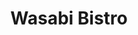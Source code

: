 ---
layout: place
title: Wasabi Bistro
permalink: /california/livermore/wasabi-bistro.html
stateAbbr: CA
stateName: California
cityName: Livermore
seo:
  type: restaurant
  links: null
place_id: ChIJ9aJKiiHnj4ARd_b2Hxx1vSs
photos:
  - name: >-
      places/ChIJ9aJKiiHnj4ARd_b2Hxx1vSs/photos/AeeoHcJ8efOflTxwes-Wdn1LwC2S2mu74o1AfJeL2st3X9LShkATfAf_8YrS7Wwk0W2jYhD038eUwgemnzcjszZE1fmgQYQEJmcLDq3Wz4uSOiKEg0GaIiTn0wFh_wr0QAIbnIcD5Xs_l-eUnLCtE4U60OIHLVeUmvH1Lb1uWoc1G0xbqMdw99Psdd35U2Uk8FDVoOjhJeyPauYSMvZan6INXBGnwIKcdLYX19CYZ8lvya1ijyu3VVfJKWeFgLCt1q9RgSVEYoAEcSywGvTWUsImDu7AQCuCuHUx_EUC2YcdWggC412c3700Ob6ETUtwXhw53Dw1osX2WQk0Z4q8Yu-mY-hjojwSg7-SbMdLvUSASkAwZEL0BbY0mjtTggDg-H-6ZXqDksUf6jCb-OQMRATSObxcG25Vlow-Lux_oDVCyhHQDPFu
    widthPx: 4000
    heightPx: 3000
    authorAttributions:
      - displayName: Kathleen Chen
        uri: https://maps.google.com/maps/contrib/106252575500768103982
        photoUri: >-
          https://lh3.googleusercontent.com/a-/ALV-UjVlpNP5Nh1CpxQ75RhDuMvBaMmJ2qs-glQCDGYjuHSwMuTg2QAL_w=s100-p-k-no-mo
    flagContentUri: >-
      https://www.google.com/local/imagery/report/?cb_client=maps_api_places.places_api&image_key=!1e10!2sCIHM0ogKEICAgICR_de2tgE&hl=en-US
    googleMapsUri: >-
      https://www.google.com/maps/place//data=!3m4!1e2!3m2!1sCIHM0ogKEICAgICR_de2tgE!2e10!4m2!3m1!1s0x808fe7218a4aa2f5:0x2bbd751c1ff6f677
  - name: >-
      places/ChIJ9aJKiiHnj4ARd_b2Hxx1vSs/photos/AeeoHcJNSPbBGGgwik2yOU0QExVd17TOSkJSAl1YhKZvzClDJaRwGeKBDty8zFpTucEftmTiUzoJE1lDinwqnRdsCJWYPkbXXlT6cAoWVo6H-CHiapJ2sb7p_2583JkB3HW_J_4jBd_f4FrwTgjNISi-WeoqN0ksncs0hzlDb_9WZfsdB4wot1NIe0ChCrA1tomVZcLwRpmZ_jJ9w0nr7JWmwqceBACOeES05s_cjEK24MW-e1rBoIaDCieNosBPezqNfwEY8QVILHUeD_TOUSAHw8oY544twtniu4MQXFdEyDLJPGALnCK9HUz-HykHVDYoOdeJOskXMT7FSMvWVeRCWlyGAKuQeO-aUqX8xcHVRSdDcQLZXuuHxV__Jnnyq3RIka1dcLS_63qkz-_zV8DUDxoQLUlArfv-0REY2WECPkbt3w
    widthPx: 4032
    heightPx: 2268
    authorAttributions:
      - displayName: Tobesmash
        uri: https://maps.google.com/maps/contrib/111944315262493486142
        photoUri: >-
          https://lh3.googleusercontent.com/a-/ALV-UjUuQ-xp5H2eBg1uIgJj3pctyo7Tcb9ZfPsPdFcUHW_79HpyL_003g=s100-p-k-no-mo
    flagContentUri: >-
      https://www.google.com/local/imagery/report/?cb_client=maps_api_places.places_api&image_key=!1e10!2sCIHM0ogKEICAgID6l4yoQA&hl=en-US
    googleMapsUri: >-
      https://www.google.com/maps/place//data=!3m4!1e2!3m2!1sCIHM0ogKEICAgID6l4yoQA!2e10!4m2!3m1!1s0x808fe7218a4aa2f5:0x2bbd751c1ff6f677
  - name: >-
      places/ChIJ9aJKiiHnj4ARd_b2Hxx1vSs/photos/AeeoHcK0asbkBOJSbnR4IIhk3hbddPQEuojAgLHc8u4oiuLZB4AP6FHeFwJ4opHSNRKNZ7nCGyQ3NVndPbtYCVelqN0Lap0hdfGDnq4kYlNj7H-CgaHUhJwbG7S6SQ8WmHwhR-E_mm-6gokgdj_JxlxQyvqMPG4K_SKMC1TwI7wkkMvVSb6Ybl5f0Prnpm-WxcpMU35N8W3AxoNc1yzeo0t9a7yRjXwkv0mfOMCSpdz5Se8KpIFwikMtw34tsl7ChBuvfosOhXQm6KuxYC1f_Sj3YljODSC0vZ8pnmU9cBNcv213384Z3n9DVIB94ZozwwEekGCo3-bF5VJCO6tFgrilySLBYE9ZlfASVDNG4V0Z7LoeNBKwh7ywrrIzVp7LR_uxeoPqj1TW0LaN5uf5oHxMbT2VX_vhG3lu1x2vWq2DPGEz7fqf
    widthPx: 4000
    heightPx: 3000
    authorAttributions:
      - displayName: Ankit Agrawal
        uri: https://maps.google.com/maps/contrib/104202188687468851212
        photoUri: >-
          https://lh3.googleusercontent.com/a/ACg8ocK6bxN8GHhtgcqUGYE1FckxXsOOjiYX3GFmM53sbb7FBR4W-MvO=s100-p-k-no-mo
    flagContentUri: >-
      https://www.google.com/local/imagery/report/?cb_client=maps_api_places.places_api&image_key=!1e10!2sCIHM0ogKEICAgIDb77OUsAE&hl=en-US
    googleMapsUri: >-
      https://www.google.com/maps/place//data=!3m4!1e2!3m2!1sCIHM0ogKEICAgIDb77OUsAE!2e10!4m2!3m1!1s0x808fe7218a4aa2f5:0x2bbd751c1ff6f677
  - name: >-
      places/ChIJ9aJKiiHnj4ARd_b2Hxx1vSs/photos/AeeoHcJbOBQ6lZwrOQ5rkPo9_EsoBifxHCrgzuDHilGoHaxx5-7XmUyiEH3PV-RA4Kg4MywVrv9rEYbCltcPMdpNSn8eZrSLpfvhNiuJj288gYcwByccnCRps5QO02elfXvm9HIFkEgxoPUKZ_nmHKQVYPYkUOwUc5AZ-MQHSmmgKCkHrKcOkeuh8l4ZDVKSg_C8aR-DscVTD9xR0ef2LdZLd9BYBS-ILImiQkiKx2FISJqj_GTI8FwZ08IZWMDwls2TjVIq3zzeB3T1e4HQAcbC-bUwwNxQ8dV78_sOm9xcLffiT1d-ethLp7m-AgpdtwB82kLNZ6yhhX6WjMszEDGWy33GNDdBZVkn5KpKmPshAyFLOyftBqNX9MdixVssPvYxDcuBHOU06YU8dzHFzaEbe85o9m93d5reAYFPXLWihm30MwE
    widthPx: 4030
    heightPx: 2534
    authorAttributions:
      - displayName: Jean L
        uri: https://maps.google.com/maps/contrib/102256588997957643557
        photoUri: >-
          https://lh3.googleusercontent.com/a-/ALV-UjUIIrx8ql5rNXjH3UmZqCSLLngrPNPQouyLQGzaRKEduv8zHum3vg=s100-p-k-no-mo
    flagContentUri: >-
      https://www.google.com/local/imagery/report/?cb_client=maps_api_places.places_api&image_key=!1e10!2sCIHM0ogKEICAgMCw8t-0mgE&hl=en-US
    googleMapsUri: >-
      https://www.google.com/maps/place//data=!3m4!1e2!3m2!1sCIHM0ogKEICAgMCw8t-0mgE!2e10!4m2!3m1!1s0x808fe7218a4aa2f5:0x2bbd751c1ff6f677
  - name: >-
      places/ChIJ9aJKiiHnj4ARd_b2Hxx1vSs/photos/AeeoHcJpUZfqpP0d__-djZTlRMQHNXHRzTjsmopWMnTUfiEKSnmp5q538beJvkA4Iri4nAdp7h0ExfbDti3HTYyTCA8sMsLExn0OaedU4b16Uzj547d6iFRfn0u4-_TQ9azI-1X4Lgul-02xdALqNPfcrE5QBqHJfsWG-rm7VOnoclbVAxe3Kt5kawtDGePMMfGdcgcdF8NugHlIrFuQvae5vkpSBOyY7UJOGOn5sg-lU_WpXvm4raSF5AvYY8l5q76wEoNdg95-EuAQ09Oa4HkKhZ-J9dzZrURnD5IrAyRzMgOtMhp360eUj8qN0elivOB31UQDM8WysTpjXtCvfaBNGftHX-eqJitEWYuTl9wNpjk8eieDTB-vWZAeba_xmlbXaMwfJb4WpIO6sfH71wFEdGtDXTumhN7WkKq2FtuIxBPo1xLn
    widthPx: 3024
    heightPx: 4032
    authorAttributions:
      - displayName: Bernadette Simonson
        uri: https://maps.google.com/maps/contrib/112276286106594475379
        photoUri: >-
          https://lh3.googleusercontent.com/a-/ALV-UjU3TE6tBLbMELH7h4Kq_Z10f_FAp5bB5l1Zgz5onyE6REMn1lCquw=s100-p-k-no-mo
    flagContentUri: >-
      https://www.google.com/local/imagery/report/?cb_client=maps_api_places.places_api&image_key=!1e10!2sCIHM0ogKEICAgID_q4W2_gE&hl=en-US
    googleMapsUri: >-
      https://www.google.com/maps/place//data=!3m4!1e2!3m2!1sCIHM0ogKEICAgID_q4W2_gE!2e10!4m2!3m1!1s0x808fe7218a4aa2f5:0x2bbd751c1ff6f677
  - name: >-
      places/ChIJ9aJKiiHnj4ARd_b2Hxx1vSs/photos/AeeoHcKU2kBKbOyYYVvtKYrMztQ-qvPYNASuwKwREGZZcxuaT7agU_skJlnf1ZAbhtMaiUn0ui_pIE3pwsMwhRqSPOsINVX3_A9fz8rSqagJ8nLrBnfePtryPNXcgi6YFCKmtAD-b_XUbuCChJc54ZpeNfdLk-cdu_JmZNVfQb75qRphswjXAhE2PUMdM3I0vDeyYZnpz12ZZvoptiEGffxJkMLY6yVY7nXW1UYjdrzJ4H0MwTYdSOvQvuzDkKWvVsnw_-9xU8DR1ZjURh63CW-B5vQKYZHiZ-F5jSBHXzJs2jIzkX4xMnRxiNN5lrYV2p3N3YbdvWyEghISdtwCNW2qrwCS-GJgCjQ05eHVUrnsoFvnVmVJ_nR6GIlxOq6mjcttykk4nYnvqWVKfDEryjJta6hvGD9e-qjuRwcDgZoHJWfHSINHjq7y6PMF6ntOVrfz
    widthPx: 4000
    heightPx: 2252
    authorAttributions:
      - displayName: david co
        uri: https://maps.google.com/maps/contrib/110387848861044807907
        photoUri: >-
          https://lh3.googleusercontent.com/a-/ALV-UjXeRbmkWhJIbx3CA8fUP78bHXnU62L6tjLKgh0V9-HOYyQv03Bm5w=s100-p-k-no-mo
    flagContentUri: >-
      https://www.google.com/local/imagery/report/?cb_client=maps_api_places.places_api&image_key=!1e10!2sCIABIhAGbyfQIhLfV2ebBEIACFk9&hl=en-US
    googleMapsUri: >-
      https://www.google.com/maps/place//data=!3m4!1e2!3m2!1sCIABIhAGbyfQIhLfV2ebBEIACFk9!2e10!4m2!3m1!1s0x808fe7218a4aa2f5:0x2bbd751c1ff6f677
  - name: >-
      places/ChIJ9aJKiiHnj4ARd_b2Hxx1vSs/photos/AeeoHcKKV5kYMOiqgJ2M5bFMqOYlCxr6Fzh60VrRk5Gv-v-tEgKFZ_Sft_dHDQKUaNWKGyLUCmjz92-LYv_JxUBB2EnC4r5xYDPeJkkXkx173vJhWFP2lGZWyU1Q5yCBBljAt_IFwB-wpTtyvkXZ0U-54raq3hmjY7gDJ7fhEkUzY2y96vvWLyXYGbyDp7R5nC4Q4MDplqrpexoR6vGEBzfNyXMP4NqLSC5drp4BST9GzIhrzthXdGJv4K3uqE8NMLmLG2XXmb4cmoa0Y8O5PaAI4Bg6M8Mr-3PGN3iOB23_ZmfW2_mttf8QQkecsbwZut1YLttK6-Nw_4lYlB_SKHPt7EltCnTUWcyVXeCnooSMvjYX6mJ7-PFL1G_bdpJXcrhnPQ0_HP-2EQnQn495P17oR3x8lEPLQ15TcjKwge4dJ9iWViU
    widthPx: 4800
    heightPx: 3600
    authorAttributions:
      - displayName: carol garcia
        uri: https://maps.google.com/maps/contrib/104988884047257934895
        photoUri: >-
          https://lh3.googleusercontent.com/a-/ALV-UjXUv5wsJ8bcnn371gsQH-CP_ISCEE0sYlntQKs5B5cJtRWCth_3=s100-p-k-no-mo
    flagContentUri: >-
      https://www.google.com/local/imagery/report/?cb_client=maps_api_places.places_api&image_key=!1e10!2sCIHM0ogKEICAgID3t7PXtAE&hl=en-US
    googleMapsUri: >-
      https://www.google.com/maps/place//data=!3m4!1e2!3m2!1sCIHM0ogKEICAgID3t7PXtAE!2e10!4m2!3m1!1s0x808fe7218a4aa2f5:0x2bbd751c1ff6f677
  - name: >-
      places/ChIJ9aJKiiHnj4ARd_b2Hxx1vSs/photos/AeeoHcJH7IC54VWVA254_ivx7bhAqkRdRC3VgE9VIruyOGjsq0cK3C1eEinA00v8KRNo1Eal1Dxr312Qry1aVSmV4VtnuGwJDzosnQ6hh4HZoSANjmDy3tKSZxGw3TGYcZfagtLcgQ_yNVudDEXLsWK3rPgKXwFaNWdzOTbM337TlNeQ7lOWxvsoWEHC8oSX_tJLkm7c0tiDnelX5XIwlk5YLPdSwQQ2NpW6XrnqDh9bpFCEDGnEgmQNqyXeUFfT2t_87lJ2uiiN-WGD15eDb1FFaxQkwDTxBPItCr95dVEDao67GCFnId2CBB861l0wS0YlU8RhZveSRjsBrbPkYI2m6mSA2x1navf2jMKJHzEcZaK_uIlkozNgvJNjsEyeztTBoudNPXme4IBtbB-g0ymFv5L4JlL5McrOu9IywaHHnmE
    widthPx: 4000
    heightPx: 3000
    authorAttributions:
      - displayName: Rae Zachary
        uri: https://maps.google.com/maps/contrib/110933864131488643493
        photoUri: >-
          https://lh3.googleusercontent.com/a-/ALV-UjUSGPYZxHqIiR4llGlSEmu28p9MB1P5XQn3W_7fhRt5Aul28uz6ew=s100-p-k-no-mo
    flagContentUri: >-
      https://www.google.com/local/imagery/report/?cb_client=maps_api_places.places_api&image_key=!1e10!2sCIHM0ogKEICAgICDhabAfg&hl=en-US
    googleMapsUri: >-
      https://www.google.com/maps/place//data=!3m4!1e2!3m2!1sCIHM0ogKEICAgICDhabAfg!2e10!4m2!3m1!1s0x808fe7218a4aa2f5:0x2bbd751c1ff6f677
  - name: >-
      places/ChIJ9aJKiiHnj4ARd_b2Hxx1vSs/photos/AeeoHcJU9Hy_NZZm7AwspM9vhifwbSLsDkgcjjfJP7EGO5qhtJfec8e-6YdNJR3sG_eFK7p5doEGjJXbj6sYbFDzboczMMFMU6VOw3BpmIMgmn7m-6T4XkIQ1DLtdaWl0gzklI7IzN80RuwZ2NFIqt1HGwnIVM6kM7q48vORoxKY0_LoyJOq_kxBy_MflTJW9Nt_dw1g472MYAT8AmzVhLq9fRiQxZ4c_oSqmVhRkYXMpl0W70XyNK0f3en_5j8Xq3-tOKjHuDtXMFCym3SGMuVFoq6i6ItTAupXr8uaDhPKsqpzxtoSqlwC8Q1HqJPoeonpL-QXAI2f9lVEYvIQDhWQqD4ObrJAynpoJ17xwUZokXR1asWleOet6IYVeNx8r7xnBtXgUBdlBwE1I14bWqDLFXKfTdBgfdNLooRdva_N3-gn_mHR
    widthPx: 3024
    heightPx: 4032
    authorAttributions:
      - displayName: Ronald Fuentes
        uri: https://maps.google.com/maps/contrib/105765507929847909878
        photoUri: >-
          https://lh3.googleusercontent.com/a-/ALV-UjVjjVhv-bsDSEUSUM0TOfR1-b8mI1TUeRI8udswTs1fRG3SApk-=s100-p-k-no-mo
    flagContentUri: >-
      https://www.google.com/local/imagery/report/?cb_client=maps_api_places.places_api&image_key=!1e10!2sCIHM0ogKEICAgICr6ayttwE&hl=en-US
    googleMapsUri: >-
      https://www.google.com/maps/place//data=!3m4!1e2!3m2!1sCIHM0ogKEICAgICr6ayttwE!2e10!4m2!3m1!1s0x808fe7218a4aa2f5:0x2bbd751c1ff6f677
  - name: >-
      places/ChIJ9aJKiiHnj4ARd_b2Hxx1vSs/photos/AeeoHcIzWpdtz_ru9GjemzX1bpWRPl7IeZ60H1XBj7elri0Bx6FHRlsWYF6G74BAymks4T0a1MFbxdt5NmvpDton0Q4YHwEMh-StnZx3e4jXq5HCoQznpo3Gfz3DevX6avelfxIMiHWbpimejduwTd1CUE8a_K81Z7TlVTyknyZC4Uogh6LW8Kb_mdraYI0bxiVaOvLs1ARlxdAQkJ0STZko7Mpirdf0yDbzweYFEnZ4NU9hPpnUZ5ZVcjeAq9MMOnOFS2vVwAOoAVJogR49bywydXZ-ZW8Qyw8Iy5IxfjXLhu4evjrfgRahKoGMn3VMSG-04g73k-_MIljdzWxRInHiqY3ds673W89ZL1Nj-DMZjDDhIa7gqxsAq3UXABjzVxmezvSJumnF36Vjr1hyW0vPXoUkpWjSlCSx9gKe-tYFFxVAwQxxkc9INRlNVqrPYmsX
    widthPx: 2688
    heightPx: 1512
    authorAttributions:
      - displayName: Johnny Hui (jhui88)
        uri: https://maps.google.com/maps/contrib/115999828158417314921
        photoUri: >-
          https://lh3.googleusercontent.com/a/ACg8ocLu4lJPUmidHuoFDqguXMzD4xsKObsG_N_o-FXmRVxyuj9MuA=s100-p-k-no-mo
    flagContentUri: >-
      https://www.google.com/local/imagery/report/?cb_client=maps_api_places.places_api&image_key=!1e10!2sCIABIhAA3ireqT2awWeeoRAAAFeL&hl=en-US
    googleMapsUri: >-
      https://www.google.com/maps/place//data=!3m4!1e2!3m2!1sCIABIhAA3ireqT2awWeeoRAAAFeL!2e10!4m2!3m1!1s0x808fe7218a4aa2f5:0x2bbd751c1ff6f677
address: 922 Larkspur Dr, Livermore, CA 94551, USA
street: 922 Larkspur Dr
city: Livermore
state: CA
zip: '94551'
country: USA
neighborhood: Springtown
latitude: '37.705774'
longitude: '-121.740725'
accessibility_options:
  wheelchairAccessibleParking: true
  wheelchairAccessibleEntrance: true
  wheelchairAccessibleRestroom: true
  wheelchairAccessibleSeating: true
business_status: OPERATIONAL
name: Wasabi Bistro
google_maps_links:
  directionsUri: >-
    https://www.google.com/maps/dir//''/data=!4m7!4m6!1m1!4e2!1m2!1m1!1s0x808fe7218a4aa2f5:0x2bbd751c1ff6f677!3e0
  placeUri: https://maps.google.com/?cid=3151804077885027959
  writeAReviewUri: >-
    https://www.google.com/maps/place//data=!4m3!3m2!1s0x808fe7218a4aa2f5:0x2bbd751c1ff6f677!12e1
  reviewsUri: >-
    https://www.google.com/maps/place//data=!4m4!3m3!1s0x808fe7218a4aa2f5:0x2bbd751c1ff6f677!9m1!1b1
  photosUri: >-
    https://www.google.com/maps/place//data=!4m3!3m2!1s0x808fe7218a4aa2f5:0x2bbd751c1ff6f677!10e5
primary_type: Japanese Restaurant
opening_hours:
  regular: null
  current: null
secondary_opening_hours:
  regular:
    weekdayDescriptions: null
    type: null
  current:
    weekdayDescriptions: null
    type: null
phone: null
price_level: null
price_range: null
rating: null
rating_count: 0
website: null
description: >-
  Discover Wasabi Bistro in Livermore, CA$$$Wasabi Bistro in Livermore, CA,
  stands out as a welcoming spot for enjoying authentic Japanese flavors,
  featuring a variety of fresh sushi and classic dishes in a relaxed atmosphere.
  This sushi restaurant near Livermore offers favorites like teriyaki and
  tempura, all prepared with care to highlight the essence of Japanese dining.
  Patrons appreciate the accessible features, such as wheelchair-friendly
  parking and seating, making it an inclusive choice for everyone seeking
  quality Japanese places near me. The informal setting adds to the charm,
  providing a comfortable environment for savoring top-rated sushi options
  without the formality of upscale dining. Whether you're searching for sushi
  close to me or simply craving a satisfying meal, this spot delivers a blend of
  tradition and convenience.
generative_summary: >-
  Discover Wasabi Bistro in Livermore, CA$$$Wasabi Bistro in Livermore, CA,
  stands out as a welcoming spot for enjoying authentic Japanese flavors,
  featuring a variety of fresh sushi and classic dishes in a relaxed atmosphere.
  This sushi restaurant near Livermore offers favorites like teriyaki and
  tempura, all prepared with care to highlight the essence of Japanese dining.
  Patrons appreciate the accessible features, such as wheelchair-friendly
  parking and seating, making it an inclusive choice for everyone seeking
  quality Japanese places near me. The informal setting adds to the charm,
  providing a comfortable environment for savoring top-rated sushi options
  without the formality of upscale dining. Whether you're searching for sushi
  close to me or simply craving a satisfying meal, this spot delivers a blend of
  tradition and convenience.
generative_disclosure: Summarized by AI using the Grok-3-Mini model.
reviews: null
review_summary: >-
  What Customers Are Saying$$$Folks rave about the fresh fish and tasty sushi
  rolls at this Japanese eatery, with highlights like spicy specials that keep
  diners coming back for more. Many mention the friendly and attentive service
  that makes every visit feel welcoming and enjoyable, adding to the overall
  relaxed vibe. It's often noted as a great pick for those hunting for the best
  sushi near me, thanks to the consistent quality and flavorful options that
  satisfy a range of tastes. While opinions focus on the positive dining
  experience, it's clear this place hits the mark for casual meals with friends
  or family. Overall, the feedback paints a picture of a reliable spot that
  combines delicious food with a pleasant atmosphere, making it worth checking
  out if you're in the mood for I love sushi moments.
review_disclosure: Summarized by AI using the Grok-3-Mini model.
parking_options: null
payment_options: null
allow_dogs: null
curbside_pickup: null
delivery: null
dine_in: null
good_for_children: null
good_for_groups: null
good_for_sports: null
live_music: null
menu_for_children: null
outdoor_seating: null
reservable: null
restroom: null
serves_beer: null
serves_breakfast: null
serves_brunch: null
serves_cocktails: null
serves_coffee: null
serves_dinner: null
serves_dessert: null
serves_lunch: null
serves_vegetarian_food: null
serves_wine: null
takeout: null
update_category: pro
places_description: null

---